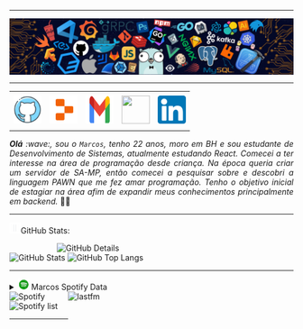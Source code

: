 -----

<div>
<img align="center" alt="Header" src="https://github.com/MarcosPauloRib/MarcosPauloRib/blob/main/img/header.png"/>
</div>

-----

<div align="center">
<table>
<tr>
 <td align="center" colspan="11"></td>
</tr> 
<tr>
<td><a href="https://github.com/MarcosPauloRib" target="_blank"><img src="https://github.com/MarcosPauloRib/MarcosPauloRib/blob/main/img/github4.png" width="50px" height="50px"/></a>
</td>
<td><a href="https://replit.com/@MarcosPauloRib"><img src="https://github.com/MarcosPauloRib/MarcosPauloRib/blob/main/img/replit2.png" width="50px" height="50px"/></a>
</td>
<td><a href="mailto:marcospaulorib.dev@hotmail.com" target="_blank"><img src="https://github.com/MarcosPauloRib/MarcosPauloRib/blob/main/img/gmail2.png" width="50px" height="50px"/></a>
</td>
<td><a href="https://wa.me/5531997482513" target="_blank"><img src="https://github.com/MarcosPauloRib" width="50px" height="50px"/></a>
</td>
<!--<td><a href="https://www.instagram.com/joaopauloaramuni/" target="_blank"><img src="https://github.com/MarcosPauloRib" width="50px" height="50px"/></a>
</td>-->
<td><a href="https://www.linkedin.com/in/marcospaulo-r/" target="_blank"><img src="https://github.com/MarcosPauloRib/MarcosPauloRib/blob/main/img/linkedin2.png" width="50px" height="50px"/></a>
</td>
<!--<td><a href="http://lattes.cnpq.br/1208427665892059" target="_blank"><img src="https://github.com/MarcosPauloRib" width="50px" height="50px"/></a>
</td>-->
<!--<td><a href="https://slack.com/app_redirect?channel=UVD9N6VCL"><img src="https://github.com/MarcosPauloRib" width="50px" height="50px"/></a>
</td>-->
<!--<td><a href="https://discordapp.com/users/959151773728251914" target="_blank"><img src="https://github.com/MarcosPauloRib" width="50px" height="50px"/></a>
</td>-->
<!--<td><a href="https://www.skoob.com.br/perfil/Aramuni" target="_blank"><img src="https://github.com/MarcosPauloRib" width="50px" height="50px"/></a>
</td>-->
<!--<td><a href="https://scholar.google.com.br/citations?user=OARYxSYAAAAJ&hl=pt-BR&oi=ao" target="_blank"><img src="https://github.com/MarcosPauloRib" width="50px" height="50px"/></a>
</td>-->
<!--<td><a href="https://calendly.com/aramuni/" target="_blank"><img src="https://github.com/MarcosPauloRib" width="50px" height="50px"/></a>
</td>-->
</tr>
<tr>
 <td align="center" colspan="11"></td>
</tr> 
</table>

</div>
<div align="justify">
<i><b>Olá</b> :wave:, sou o <code>Marcos</code>, tenho 22 anos, moro em BH e sou estudante de Desenvolvimento de Sistemas, atualmente estudando React. Comecei a ter interesse na área de programação desde criança. Na época queria criar um servidor de SA-MP, então comecei a pesquisar sobre e descobri a linguagem PAWN que me fez amar programação. Tenho o objetivo inicial de estagiar na área afim de expandir meus conhecimentos principalmente em backend.</i> 👨‍🎓<br />
</div>

<!--
-----

<div>
<div>
<img align="right" alt="GIF" src="https://github.com/MarcosPauloRib/MarcosPauloRib/blob/main/img/dev.gif" width="340px" height="520px"/>
</div>

<img height="20" alt="GIF" src="https://github.com/joaopauloaramuni/joaopauloaramuni/blob/main/img/soulgem.gif?raw=true"/>Meus interesses pessoais:

<div align="justify">
<p> 
- :man_teacher: &nbsp; Na <a href="https://newtonpaiva.br/" target="_blank">Newton Paiva</a>, sou <code>professor</code> da Ciência da Computação, <br />Sistemas de Informação e Análise e Desenvolvimento de Sistemas.<br />
- :mortar_board: &nbsp; Na <a href="https://www.pucminas.br/" target="_blank">PUC Minas</a>, sou <code>professor</code> nos cursos de Engenharia de <br />Software e Ciência da Computação.<br />
- :necktie: &nbsp; Na <a href="https://in8.com.br/" target="_blank">IN8</a>, atuei como <code>Tech Manager</code>, responsável pela liderança de<br /> squads de devs de múltiplos projetos para o mercado de milhas aéreas. :airplane:<br />
- :briefcase: &nbsp; Na <a href="https://www.betrybe.com/" target="_blank">Trybe</a>, atuei como <code>Tech Lead</code> de Currículo, Liderança de Instrução<br /> e Especialista em Instrução de Tecnologia. Ministrei aulas de Ciência<br /> da Computação para a primeira turma da escola. :man_teacher:<br />
- :man_teacher: &nbsp; Também fui professor de Arquitetura de Software na <a href="https://www.xpeducacao.com.br/" target="_blank">XP Educação</a><br /> e de Ciência da Computação na <a href="http://www.fumec.br/" target="_blank">Universidade FUMEC</a>.<br />
- :trophy: &nbsp; Fui o professor destaque do curso de Sistemas de Informação<br /> da <a href="https://newtonpaiva.br/" target="_blank">Newton Paiva</a> no segundo semestre de 2023.<br />
- :atom: &nbsp; Sou entusiasta da Linguagem C, veja alguns códigos que fiz <a href="https://github.com/joaopauloaramuni/c" target="_blank">aqui</a>.<br />(Você já viu código recursivo em C em <a href="https://github.com/joaopauloaramuni/c/blob/main/Aramuni.c" target="_blank">uma linha</a>? :thinking:)<br />
- :memo: &nbsp; Veja alguns artigos que publiquei <a href="https://scholar.google.com.br/citations?user=OARYxSYAAAAJ&hl=pt-BR&oi=ao" target="_blank">aqui</a>.<br />
- :books: &nbsp; Acesse os livros que já li ou estou lendo <a href="https://www.skoob.com.br/perfil/Aramuni" target="_blank">aqui</a>.<br />
- :soccer: &nbsp; Sou atleticano, torço para o <a href="https://www.arenamrv.com.br/" target="_blank">galão</a>. :rooster:<br />
- :basketball: &nbsp; Meus hobbies são <a href="https://muonline.webzen.com/pt" target="_blank">Mu online</a>, <a href="https://www.demolidores.com.br/" target="_blank">Tibia</a>, <a href="https://olympico.com.br/esportes/basquete/" target="_blank">basquete</a>, violão e guitarra.<br />
- :speech_balloon: &nbsp; Pergunte-me sobre qualquer coisa, adoro ajudar pessoas.<br />
- :mailbox: &nbsp; Para me encontrar, esse é meu <a href="mailto:joaopauloaramuni@gmail.com" target="_blank">e-mail</a> pessoal.<br />
- :calendar: &nbsp; Essa é minha <a href="https://calendly.com/aramuni/30min" target="_blank">agenda</a> se quiser marcar um horário para falarmos.<br />
- :page_facing_up: &nbsp; Veja meu <a href="http://lattes.cnpq.br/1208427665892059" target="_blank">Currículo Lattes</a> para mais informações.
</p>
</div>
</div>

-->
-----

<img height="20" alt="GIF" src="https://github.com/MarcosPauloRib/MarcosPauloRib/blob/main/img/graphic.gif"/>GitHub Stats:

<div>
<img align="right" alt="GitHub Details" width="420px" src="http://github-profile-summary-cards.vercel.app/api/cards/profile-details?username=MarcosPauloRib&theme=github_dark"/>
<!--- <img alt="GitHub Commits" width="200px" src="http://github-profile-summary-cards.vercel.app/api/cards/productive-time?username=MarcosPauloRib&theme=github_dark"/> -->
<img alt="GitHub Stats" width="200px" src="http://github-profile-summary-cards.vercel.app/api/cards/stats?username=MarcosPauloRib&theme=github_dark"/>
<img alt="GitHub Top Langs" width="200px" src="http://github-profile-summary-cards.vercel.app/api/cards/repos-per-language?username=MarcosPauloRib&theme=github_dark"/>
</div>

-----

<div>
<div>
<details>
<summary><img height="20" alt="GIF" src="https://github.com/MarcosPauloRib/MarcosPauloRib/blob/main/img/spotify.gif"/> Marcos Spotify Data</summary>
<img src="https://data-card-for-spotify.herokuapp.com/api/card?user_id=z2rheuakcem66y20eg0l6ql4k" alt="Data Card for Spotify">
</details>
</div>
<div>
<!-- <a href="https://twitter.com/joaoaramuni" target="_blank"><img align="right" width="400px" height="270px" alt="tweets" src="https://github-readme-twitter.gazf.vercel.app/api?id=joaoaramuni"/></a> -->
<a href="https://www.last.fm/pt/user/MarcosPauloRib" target="_blank"><img align="right" width="400px" height="270px" alt="lastfm" src="https://lastfm-recently-played.vercel.app/api?user=MarcosPauloRib&width=400"/></a>
</div>
<div>
<img alt="Spotify" width="200px" height="270px" src="https://spotify-github-profile.kittinanx.com/api/view?uid=z2rheuakcem66y20eg0l6ql4k&cover_image=true&theme=default&show_offline=false&background_color=121212&interchange=true&bar_color=53b14f&bar_color_cover=true"/> &nbsp; &nbsp; 
<img alt="Spotify list" width="200px" height="270px" src="https://spotify-recently-played-readme.vercel.app/api?user=z2rheuakcem66y20eg0l6ql4k&count=10"/>
</div>
<!--<div>
<details>
<summary>:headphones: :guitar: :drum:</summary>

[Charlie Brown Jr. - Céu Azul Ao Vivo - Chegou Quem Faltava](https://github.com/joaopauloaramuni/joaopauloaramuni/assets/58268075/c6568311-54c8-4c00-aced-26aacd69f8a1)

</details>
</div>
--> 
</div>

-----
